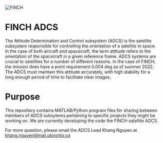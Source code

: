 ![FINCH](images/FINCH.png)

# FINCH ADCS
The Attitude Determination and Control subsystem (ADCS) is the satellite subsystem responsible for controlling the orientation of a satellite in space. In the case of both aircraft and spacecraft, the term attitude refers to the orientation of the spacecraft in a given reference frame. ADCS systems are crucial to satellites for a number of different reasons. In the case of FINCH, the mission does have a point requirement 0.004 deg as of summer 2022. The ADCS must maintain this attitude accurately, with high stability for a long enough period of time to facilitate clear images. 

# Purpose

This repository contains MATLAB/Python program files for sharing between members of ADCS subsytems pertaining to specific projects they might be working on. We are currently developing the code the FINCH satellite ADCS.

For more question, please email the ADCS Lead Khang Nguyen at khang.nguyen@mail.utoronto.ca

